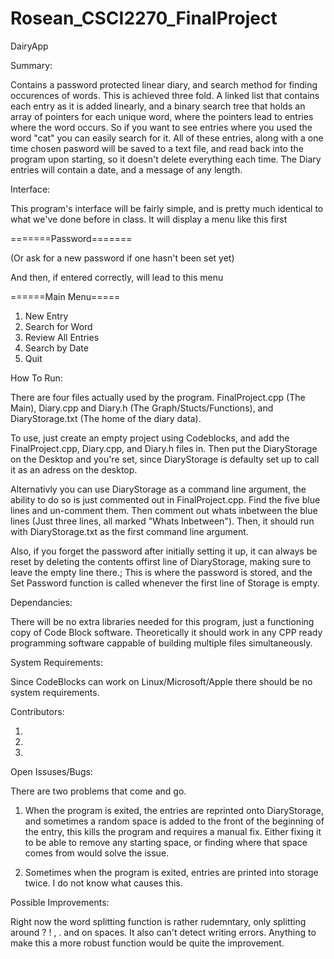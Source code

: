 # Rosean_CSCI2270_FinalProject

DairyApp

Summary:

Contains a password protected linear diary, and search method for finding occurences of words. This is achieved three fold. A linked list that contains each entry as it is added linearly, and a binary search tree that holds an array of pointers for each unique word, where the pointers lead to entries where the word occurs. So if you want to see entries where you used the word "cat" you can easily search for it. All of these entries, along with a one time chosen pasword will be saved to a text file, and read back into the program upon starting, so it doesn't delete everything each time. The Diary entries will contain a date, and a message of any length.

Interface:

This program's interface will be fairly simple, and is pretty much identical to what we've done before in class. It will display a menu like this first

=======Password======= 

(Or ask for a new password if one hasn't been set yet)


And then, if entered correctly, will lead to this menu

======Main Menu===== 
1. New Entry 
2. Search for Word
3. Review All Entries
4. Search by Date 
5. Quit

How To Run:

There are four files actually used by the program. FinalProject.cpp (The Main), Diary.cpp and Diary.h (The Graph/Stucts/Functions), and DiaryStorage.txt (The home of the diary data).

To use, just create an empty project using Codeblocks, and add the FinalProject.cpp, Diary.cpp, and Diary.h files in. Then put the DiaryStorage on the Desktop and you're set, since DiaryStorage is defaulty set up to call it as an adress on the desktop. 

Alternativly you can use DiaryStorage as a command line argument, the ability to do so is just commented out in FinalProject.cpp. Find the five blue lines and un-comment them. Then comment out whats inbetween the blue lines (Just three lines, all marked "Whats Inbetween"). Then, it should run with DiaryStorage.txt as the first command line argument.

Also, if you forget the password after initially setting it up, it can always be reset by deleting the contents offirst line of DiaryStorage, making sure to leave the empty line there.; This is where the password is stored, and the Set Password function is called whenever the first line of Storage is empty. 

Dependancies:

There will be no extra libraries needed for this program, just a functioning copy of Code Block software. Theoretically it should work in any CPP ready programming software cappable of building multiple files simultaneously.

System Requirements:

Since CodeBlocks can work on Linux/Microsoft/Apple there should be no system requirements.

Contributors:

1.
2.
3.


Open Issuses/Bugs:

There are two problems that come and go.

1. When the program is exited, the entries are reprinted onto DiaryStorage, and sometimes a random space is added to the front of the beginning of the entry, this kills the program and requires a manual fix. Either fixing it to be able to remove any starting space, or finding where that space comes from would solve the issue.

2. Sometimes when the program is exited, entries are printed into storage twice. I do not know what causes this.  

Possible Improvements:

Right now the word splitting function is rather rudemntary, only splitting around ? ! , . and on spaces. It also can't detect writing errors. Anything to make this a more robust function would be quite the improvement.
